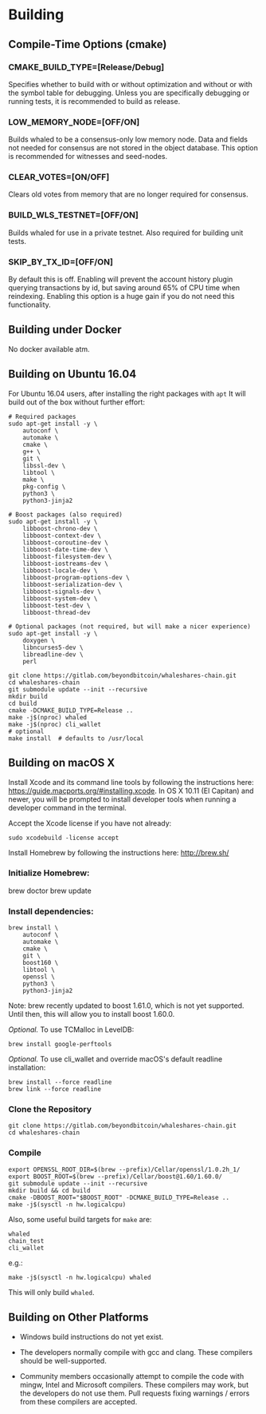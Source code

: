 # Building

## Compile-Time Options (cmake)

### CMAKE_BUILD_TYPE=[Release/Debug]

Specifies whether to build with or without optimization and without or with
the symbol table for debugging. Unless you are specifically debugging or
running tests, it is recommended to build as release.

### LOW_MEMORY_NODE=[OFF/ON]

Builds whaled to be a consensus-only low memory node. Data and fields not
needed for consensus are not stored in the object database.  This option is
recommended for witnesses and seed-nodes.

### CLEAR_VOTES=[ON/OFF]

Clears old votes from memory that are no longer required for consensus.

### BUILD_WLS_TESTNET=[OFF/ON]

Builds whaled for use in a private testnet. Also required for building unit tests.

### SKIP_BY_TX_ID=[OFF/ON]

By default this is off. Enabling will prevent the account history plugin querying transactions 
by id, but saving around 65% of CPU time when reindexing. Enabling this option is a
huge gain if you do not need this functionality.

## Building under Docker

No docker available atm.

## Building on Ubuntu 16.04

For Ubuntu 16.04 users, after installing the right packages with `apt` It
will build out of the box without further effort:

    # Required packages
    sudo apt-get install -y \
        autoconf \
        automake \
        cmake \
        g++ \
        git \
        libssl-dev \
        libtool \
        make \
        pkg-config \
        python3 \
        python3-jinja2

    # Boost packages (also required)
    sudo apt-get install -y \
        libboost-chrono-dev \
        libboost-context-dev \
        libboost-coroutine-dev \
        libboost-date-time-dev \
        libboost-filesystem-dev \
        libboost-iostreams-dev \
        libboost-locale-dev \
        libboost-program-options-dev \
        libboost-serialization-dev \
        libboost-signals-dev \
        libboost-system-dev \
        libboost-test-dev \
        libboost-thread-dev

    # Optional packages (not required, but will make a nicer experience)
    sudo apt-get install -y \
        doxygen \
        libncurses5-dev \
        libreadline-dev \
        perl

    git clone https://gitlab.com/beyondbitcoin/whaleshares-chain.git
    cd whaleshares-chain
    git submodule update --init --recursive
    mkdir build
    cd build
    cmake -DCMAKE_BUILD_TYPE=Release ..
    make -j$(nproc) whaled
    make -j$(nproc) cli_wallet
    # optional
    make install  # defaults to /usr/local


## Building on macOS X

Install Xcode and its command line tools by following the instructions here:
https://guide.macports.org/#installing.xcode.  In OS X 10.11 (El Capitan)
and newer, you will be prompted to install developer tools when running a
developer command in the terminal.

Accept the Xcode license if you have not already:

    sudo xcodebuild -license accept

Install Homebrew by following the instructions here: http://brew.sh/

### Initialize Homebrew:

   brew doctor
   brew update

### Install  dependencies:

    brew install \
        autoconf \
        automake \
        cmake \
        git \
        boost160 \
        libtool \
        openssl \
        python3 \
        python3-jinja2

Note: brew recently updated to boost 1.61.0, which is not yet supported. Until then, this will allow you to install boost 1.60.0.

*Optional.* To use TCMalloc in LevelDB:

    brew install google-perftools

*Optional.* To use cli_wallet and override macOS's default readline installation:

    brew install --force readline
    brew link --force readline

### Clone the Repository

    git clone https://gitlab.com/beyondbitcoin/whaleshares-chain.git
    cd whaleshares-chain

### Compile

    export OPENSSL_ROOT_DIR=$(brew --prefix)/Cellar/openssl/1.0.2h_1/
    export BOOST_ROOT=$(brew --prefix)/Cellar/boost@1.60/1.60.0/
    git submodule update --init --recursive
    mkdir build && cd build
    cmake -DBOOST_ROOT="$BOOST_ROOT" -DCMAKE_BUILD_TYPE=Release ..
    make -j$(sysctl -n hw.logicalcpu)

Also, some useful build targets for `make` are:

    whaled
    chain_test
    cli_wallet

e.g.:

    make -j$(sysctl -n hw.logicalcpu) whaled

This will only build `whaled`.

## Building on Other Platforms

- Windows build instructions do not yet exist.

- The developers normally compile with gcc and clang. These compilers should
  be well-supported.
- Community members occasionally attempt to compile the code with mingw,
  Intel and Microsoft compilers. These compilers may work, but the
  developers do not use them. Pull requests fixing warnings / errors from
  these compilers are accepted.
